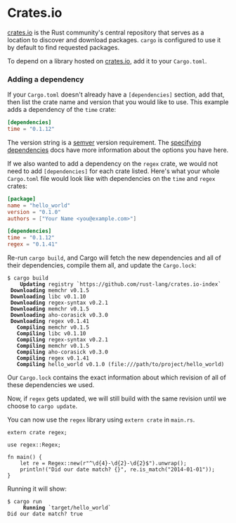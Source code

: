 # Crates.io

[crates.io] is the Rust community's central repository that serves
as a location to discover and download packages. `cargo` is configured to use
it by default to find requested packages.

To depend on a library hosted on [crates.io], add it to your `Cargo.toml`.

[crates.io]: https://crates.io/

### Adding a dependency

If your `Cargo.toml` doesn't already have a `[dependencies]` section, add that,
then list the crate name and version that you would like to use. This example
adds a dependency of the `time` crate:

```toml
[dependencies]
time = "0.1.12"
```

The version string is a [semver] version requirement. The [specifying
dependencies](specifying-dependencies.html) docs have more information about
the options you have here.

[semver]: https://github.com/steveklabnik/semver#requirements

If we also wanted to add a dependency on the `regex` crate, we would not need
to add `[dependencies]` for each crate listed. Here's what your whole
`Cargo.toml` file would look like with dependencies on the `time` and `regex`
crates:

```toml
[package]
name = "hello_world"
version = "0.1.0"
authors = ["Your Name <you@example.com>"]

[dependencies]
time = "0.1.12"
regex = "0.1.41"
```

Re-run `cargo build`, and Cargo will fetch the new dependencies and all of
their dependencies, compile them all, and update the `Cargo.lock`:

<pre><code class="language-shell"><span class="gp">$</span> cargo build
<span style="font-weight: bold" class="s1">    Updating</span> registry `https://github.com/rust-lang/crates.io-index`
<span style="font-weight: bold" class="s1"> Downloading</span> memchr v0.1.5
<span style="font-weight: bold" class="s1"> Downloading</span> libc v0.1.10
<span style="font-weight: bold" class="s1"> Downloading</span> regex-syntax v0.2.1
<span style="font-weight: bold" class="s1"> Downloading</span> memchr v0.1.5
<span style="font-weight: bold" class="s1"> Downloading</span> aho-corasick v0.3.0
<span style="font-weight: bold" class="s1"> Downloading</span> regex v0.1.41
<span style="font-weight: bold" class="s1">   Compiling</span> memchr v0.1.5
<span style="font-weight: bold" class="s1">   Compiling</span> libc v0.1.10
<span style="font-weight: bold" class="s1">   Compiling</span> regex-syntax v0.2.1
<span style="font-weight: bold" class="s1">   Compiling</span> memchr v0.1.5
<span style="font-weight: bold" class="s1">   Compiling</span> aho-corasick v0.3.0
<span style="font-weight: bold" class="s1">   Compiling</span> regex v0.1.41
<span style="font-weight: bold" class="s1">   Compiling</span> hello_world v0.1.0 (file:///path/to/project/hello_world)</code></pre>

Our `Cargo.lock` contains the exact information about which revision of all of
these dependencies we used.

Now, if `regex` gets updated, we will still build with the same revision until
we choose to `cargo update`.

You can now use the `regex` library using `extern crate` in `main.rs`.

```
extern crate regex;

use regex::Regex;

fn main() {
    let re = Regex::new(r"^\d{4}-\d{2}-\d{2}$").unwrap();
    println!("Did our date match? {}", re.is_match("2014-01-01"));
}
```

Running it will show:

<pre><code class="language-shell"><span class="gp">$</span> cargo run
<span style="font-weight: bold" class="s1">     Running</span> `target/hello_world`
Did our date match? true</code></pre>

